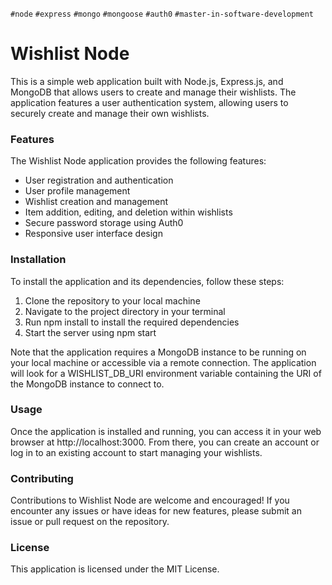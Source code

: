 `#node` `#express` `#mongo` `#mongoose` `#auth0` `#master-in-software-development`

# Wishlist Node
This is a simple web application built with Node.js, Express.js, and MongoDB that allows users to create and manage their wishlists. The application features a user authentication system, allowing users to securely create and manage their own wishlists.

### Features
The Wishlist Node application provides the following features:

- User registration and authentication
- User profile management
- Wishlist creation and management
- Item addition, editing, and deletion within wishlists
- Secure password storage using Auth0
- Responsive user interface design

### Installation
To install the application and its dependencies, follow these steps:

1. Clone the repository to your local machine
2. Navigate to the project directory in your terminal
3. Run npm install to install the required dependencies
4. Start the server using npm start

Note that the application requires a MongoDB instance to be running on your local machine or accessible via a remote connection. The application will look for a WISHLIST_DB_URI environment variable containing the URI of the MongoDB instance to connect to.

### Usage
Once the application is installed and running, you can access it in your web browser at http://localhost:3000. From there, you can create an account or log in to an existing account to start managing your wishlists.

### Contributing
Contributions to Wishlist Node are welcome and encouraged! If you encounter any issues or have ideas for new features, please submit an issue or pull request on the repository.

### License
This application is licensed under the MIT License.